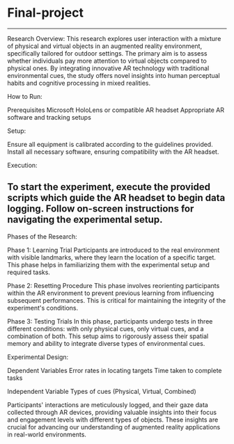 # Final-project
-----------------------
Research Overview:
This research explores user interaction with a mixture of physical and virtual objects in an augmented reality environment, specifically tailored for outdoor settings. The primary aim is to assess whether individuals pay more attention to virtual objects compared to physical ones. By integrating innovative AR technology with traditional environmental cues, the study offers novel insights into human perceptual habits and cognitive processing in mixed realities.


How to Run:

Prerequisites
Microsoft HoloLens or compatible AR headset
Appropriate AR software and tracking setups

Setup:

Ensure all equipment is calibrated according to the guidelines provided.
Install all necessary software, ensuring compatibility with the AR headset.

Execution:

To start the experiment, execute the provided scripts which guide the AR headset to begin data logging.
Follow on-screen instructions for navigating the experimental setup.
-----------------------------------

Phases of the Research:

Phase 1: Learning Trial
Participants are introduced to the real environment with visible landmarks, where they learn the location of a specific target. This phase helps in familiarizing them with the experimental setup and required tasks.

Phase 2: Resetting Procedure
This phase involves reorienting participants within the AR environment to prevent previous learning from influencing subsequent performances. This is critical for maintaining the integrity of the experiment's conditions.

Phase 3: Testing Trials
In this phase, participants undergo tests in three different conditions: with only physical cues, only virtual cues, and a combination of both. This setup aims to rigorously assess their spatial memory and ability to integrate diverse types of environmental cues.

Experimental Design:

Dependent Variables
Error rates in locating targets
Time taken to complete tasks

Independent Variable
Types of cues (Physical, Virtual, Combined)

Participants' interactions are meticulously logged, and their gaze data collected through AR devices, providing valuable insights into their focus and engagement levels with different types of objects. These insights are crucial for advancing our understanding of augmented reality applications in real-world environments.
